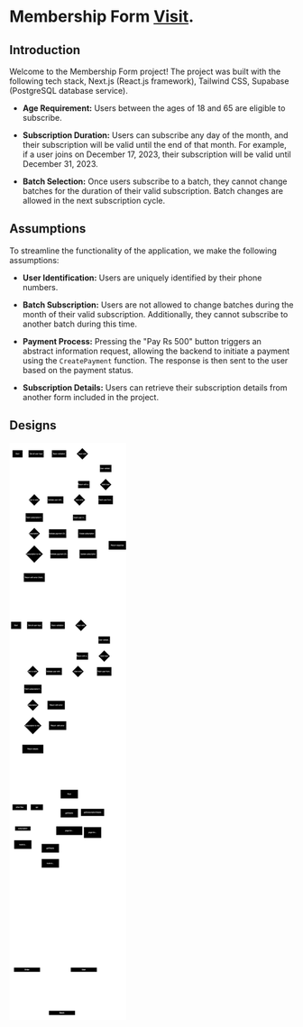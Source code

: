 # Membership Form [Visit](https://yoga-subscription-qv9z.vercel.app/getSubscription).

## Introduction

Welcome to the Membership Form project! The project was built with the following tech stack, Next.js (React.js framework), Tailwind CSS, Supabase (PostgreSQL database service).

- **Age Requirement:** Users between the ages of 18 and 65 are eligible to subscribe.

- **Subscription Duration:** Users can subscribe any day of the month, and their subscription will be valid until the end of that month. For example, if a user joins on December 17, 2023, their subscription will be valid until December 31, 2023.

- **Batch Selection:** Once users subscribe to a batch, they cannot change batches for the duration of their valid subscription. Batch changes are allowed in the next subscription cycle.

## Assumptions

To streamline the functionality of the application, we make the following assumptions:

- **User Identification:** Users are uniquely identified by their phone numbers.

- **Batch Subscription:** Users are not allowed to change batches during the month of their valid subscription. Additionally, they cannot subscribe to another batch during this time.

- **Payment Process:** Pressing the "Pay Rs 500" button triggers an abstract information request, allowing the backend to initiate a payment using the `CreatePayment` function. The response is then sent to the user based on the payment status.

- **Subscription Details:** Users can retrieve their subscription details from another form included in the project.

## Designs

![Diagram 1](/public/design.svg)

